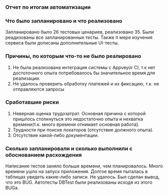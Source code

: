 ### Отчет по итогам автоматизации
### Что было запланировано и что реализовано
Запланировано было 26 тестовых ценариев, реализовано 35. Были реадизованы все запланированные
тесты. Также п мере изучения сервиса были дописаны дополнительные UI-тесты.

### Причины, по которым что-то не было реалировано
1. Не была реализована интеграция системы с Appveyor CI, т.к нет достоточного опыта потребовалось бы 
значительное время для реализации.
2. Не удалось проверить обработку платежей и их фиксацию, т.к. не отправляются запросы

### Сработавшие риски
1. Неверная оценка трудозатрат. Основная причина с которой пришлось столкнуться это недостаточно опыта и
нехватка времени(т.к. много времени отнимает основная работа).
2. Трудности при поиске локаторов (отсутствие должного опыта).
3. Отсутствие какой-либо документации.

### Сколько запланировали и сколько выполнили с обоснованием расхождения
Написание тестов заняло больше времени, чем планировалось. Много времени ушло на запуск приложения.
Долгое время пыталась в таблицах увидеть какие-либо записи. Не удалось. Был сделан вывод, что это BUG. 
Автотесты DBTest были реализованы исходя из этого BUGа.  
